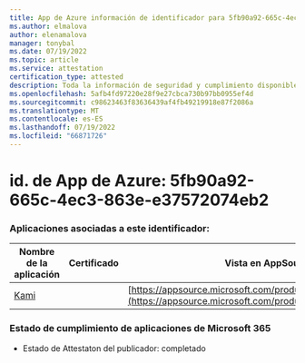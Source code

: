 ```yaml
---
title: App de Azure información de identificador para 5fb90a92-665c-4ec3-863e-e37572074eb2
ms.author: elmalova
author: elenamalova
manager: tonybal
ms.date: 07/19/2022
ms.topic: article
ms.service: attestation
certification_type: attested
description: Toda la información de seguridad y cumplimiento disponible para 5fb90a92-665c-4ec3-863e-e37572074eb2.
ms.openlocfilehash: 5afb4fd97220e28f9e27cbca730b97bb0955ef4d
ms.sourcegitcommit: c98623463f83636439af4fb49219918e87f2086a
ms.translationtype: MT
ms.contentlocale: es-ES
ms.lasthandoff: 07/19/2022
ms.locfileid: "66871726"
---
```

# <a name="azure-app-id-5fb90a92-665c-4ec3-863e-e37572074eb2"></a>id. de App de Azure: 5fb90a92-665c-4ec3-863e-e37572074eb2


### <a name="apps-associated-with-this-id"></a>Aplicaciones asociadas a este identificador:
| **Nombre de la aplicación** | **Certificado** | **Vista en AppSource** |
|--------------|---------------|-----------------------|
| [Kami](../forward/WA200004148.md) |  | [https://appsource.microsoft.com/product/office/WA200004148](https://appsource.microsoft.com/product/office/WA200004148) |

### <a name="microsoft-365-app-compliance-status"></a>Estado de cumplimiento de aplicaciones de Microsoft 365
- Estado de Attestaton del publicador: completado
